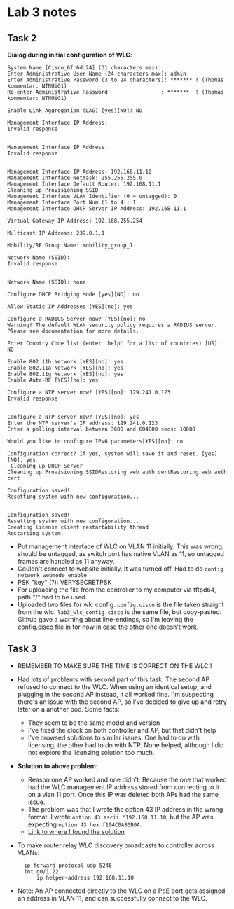 # Lab 3 notes

## Task 2

**Dialog during initial configuration of WLC**:

```
System Name [Cisco_6f:6d:24] (31 characters max):
Enter Administrative User Name (24 characters max): admin
Enter Administrative Password (3 to 24 characters): ******* ! (Thomas kommentar: NTNUiG1)
Re-enter Administrative Password                 : *******  ! (Thomas kommentar: NTNUiG1)

Enable Link Aggregation (LAG) [yes][NO]: NO

Management Interface IP Address:
Invalid response


Management Interface IP Address:
Invalid response


Management Interface IP Address: 192.168.11.10
Management Interface Netmask: 255.255.255.0
Management Interface Default Router: 192.168.11.1
Cleaning up Provisioning SSID
Management Interface VLAN Identifier (0 = untagged): 0
Management Interface Port Num [1 to 4]: 1
Management Interface DHCP Server IP Address: 192.168.11.1

Virtual Gateway IP Address: 192.168.255.254

Multicast IP Address: 239.0.1.1

Mobility/RF Group Name: mobility_group_1

Network Name (SSID):
Invalid response


Network Name (SSID): none

Configure DHCP Bridging Mode [yes][NO]: no

Allow Static IP Addresses [YES][no]: yes

Configure a RADIUS Server now? [YES][no]: no
Warning! The default WLAN security policy requires a RADIUS server.
Please see documentation for more details.

Enter Country Code list (enter 'help' for a list of countries) [US]: NO

Enable 802.11b Network [YES][no]: yes
Enable 802.11a Network [YES][no]: yes
Enable 802.11g Network [YES][no]: yes
Enable Auto-RF [YES][no]: yes

Configure a NTP server now? [YES][no]: 129.241.0.123
Invalid response


Configure a NTP server now? [YES][no]: yes
Enter the NTP server's IP address: 129.241.0.123
Enter a polling interval between 3600 and 604800 secs: 10000

Would you like to configure IPv6 parameters[YES][no]: no

Configuration correct? If yes, system will save it and reset. [yes][NO]: yes
 Cleaning up DHCP Server
Cleaning up Provisioning SSIDRestoring web auth certRestoring web auth cert

Configuration saved!
Resetting system with new configuration...


Configuration saved!
Resetting system with new configuration...
Creating license client restartability thread
Restarting system.
```

* Put management interface of WLC on VLAN 11 initially. This was wrong, should be untagged, as switch port has native VLAN as 11, so untagged frames are handled as 11 anyway.
* Couldn't connect to website initially. It was turned off. Had to do `config network webmode enable`
* PSK "key" (?): VERYSECRETPSK
* For uploading the file from the controller to my computer via tftpd64, path "/" had to be used.
* Uploaded two files for wlc config. `config.cisco` is the file taken straight from the wlc. `lab3_wlc_config.cisco` is the same file, but copy-pasted. Github gave a warning about line-endings, so I'm leaving the config.cisco file in for now in case the other one doesn't work.

## Task 3

* REMEMBER TO MAKE SURE THE TIME IS CORRECT ON THE WLC!!
* Had lots of problems with second part of this task. The second AP refused to connect to the WLC. When using an identical setup, and plugging in the second AP instead, it all worked fine. I'm suspecting there's an issue with the second AP, so I've decided to give up and retry later on a another pod. Some facts:
    * They seem to be the same model and version
    * I've fixed the clock on both controller and AP, but that didn't help
    * I've browsed solutions to similar issues. One had to do with licensing, the other had to do with NTP. None helped, although I did not explore the licensing solution too much.
* **Solution to above problem**:
    * Reason one AP worked and one didn't: Because the one that worked had the WLC management IP address stored from connecting to it on a vlan 11 port. Once this IP was deleted both APs had the same issue.
    * The problem was that I wrote the option 43 IP address in the wrong format. I wrote `option 43 ascii "192.168.11.10`, but the AP was expecting `option 43 hex f104C0A80B0A`. 
    * [Link to where I found the solution](https://www.cisco.com/c/en/us/support/docs/wireless-mobility/wireless-lan-wlan/97066-dhcp-option-43-00.html#anc9)
* To make router relay WLC discovery broadcasts to controller across VLANs:

        ip forward-protocol udp 5246
        int g0/1.22
            ip helper-address 192.168.11.10
* Note: An AP connected directly to the WLC on a PoE port gets assigned an address in VLAN 11, and can successfully connect to the WLC.

